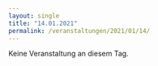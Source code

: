 ```yaml
---
layout: single
title: "14.01.2021"
permalink: /veranstaltungen/2021/01/14/
---
```


Keine Veranstaltung an diesem Tag.
